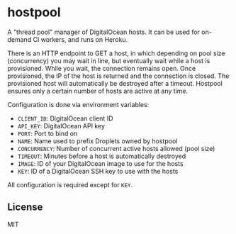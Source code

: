 # hostpool

A "thread pool" manager of DigitalOcean hosts. It can be used for on-demand CI workers, and runs on Heroku.

There is an HTTP endpoint to GET a host, in which depending on pool size (concurrency) you may wait in line, but eventually wait while a host is provisioned. While you wait, the connection remains open. Once provisioned, the IP of the host is returned and the connection is closed. The provisioned host will automatically be destroyed after a timeout. Hostpool ensures only a certain number of hosts are active at any time.

Configuration is done via environment variables:

* `CLIENT_ID`: DigitalOcean client ID
* `API_KEY`: DigitalOcean API key
* `PORT`: Port to bind on
* `NAME`: Name used to prefix Droplets owned by hostpool
* `CONCURRENCY`: Number of concurrent active hosts allowed (pool size)
* `TIMEOUT`: Minutes before a host is automatically destroyed
* `IMAGE`: ID of your DigitalOcean image to use for the hosts
* `KEY`: ID of a DigitalOcean SSH key to use with the hosts

All configuration is required except for `KEY`.

## License

MIT